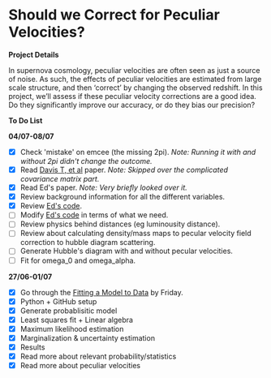 # Should we Correct for Peculiar Velocities?

**Project Details**

In supernova cosmology, peculiar velocities are often seen as just a source of noise.  As such, the effects of peculiar velocities are estimated from large scale structure, and then ‘correct’ by changing the observed redshift.  In this project, we’ll assess if these peculiar velocity corrections are a good idea.  Do they significantly improve our accuracy, or do they bias our precision?

**To Do List**

**04/07-08/07**
- [x] Check 'mistake' on emcee (the missing 2pi). *Note: Running it with and without 2pi didn't change the outcome.*
- [x] Read [Davis T, et al](http://arxiv.org/abs/1012.2912) paper. *Note: Skipped over the complicated covariance matrix part.*
- [x] Read Ed's paper. *Note: Very briefly looked over it.*
- [x] Review background information for all the different variables.
- [x] Review [Ed's code](https://github.com/EdMacaulay/Spectroscopic_SN_min_ChSq).
- [ ] Modify [Ed's code](https://github.com/EdMacaulay/Spectroscopic_SN_min_ChSq) in terms of what we need.
- [ ] Review physics behind distances (eg luminousity distance). 
- [ ] Review about calculating density/mass maps to pecular velocity field correction to hubble diagram scattering.
- [ ] Generate Hubble's diagram with and without pecular velocities.
- [ ] Fit for omega_0 and omega_alpha.

**27/06-01/07**
- [x] Go through the [Fitting a Model to Data](http://dan.iel.fm/emcee/current/user/line/) by Friday.
- [x] Python + GitHub setup
- [x] Generate probablisitic model
- [x] Least squares fit + Linear algebra
- [x] Maximum likelihood estimation
- [x] Marginalization & uncertainty estimation
- [x] Results
- [x] Read more about relevant probability/statistics
- [x] Read more about peculiar velocities